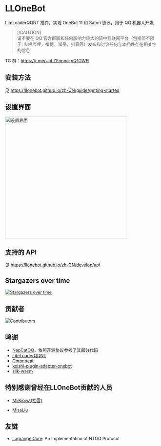 # LLOneBot

LiteLoaderQQNT 插件，实现 OneBot 11 和 Satori 协议，用于 QQ 机器人开发

> [!CAUTION]\
> 请不要在 QQ 官方群聊和任何影响力较大的简中互联网平台（包括但不限于: 哔哩哔哩，微博，知乎，抖音等）发布和讨论任何与本插件存在相关性的信息

TG 群：<https://t.me/+nLZEnpne-pQ1OWFl>

## 安装方法

见 <https://llonebot.github.io/zh-CN/guide/getting-started>

## 设置界面

<img src="./doc/image/setting.png" width="400px" alt="设置界面"/>

## 支持的 API

见 <https://llonebot.github.io/zh-CN/develop/api>

## Stargazers over time

[![Stargazers over time](https://starchart.cc/LLOneBot/LLOneBot.svg?variant=adaptive)](https://starchart.cc/LLOneBot/LLOneBot)

## 贡献者

[![Contributors](https://contributors-img.web.app/image?repo=LLOneBot/LLOneBot)](https://github.com/LOneBot/LLOneBot/graphs/contributors)

## 鸣谢

- [NapCatQQ](https://github.com/NapNeko/NapCatQQ)，依照开源协议参考了其部分代码
- [LiteLoaderQQNT](https://liteloaderqqnt.github.io/guide/install.html)
- [Chronocat](https://github.com/chrononeko/chronocat)
- [koishi-plugin-adapter-onebot](https://github.com/koishijs/koishi-plugin-adapter-onebot)
- [silk-wasm](https://github.com/idranme/silk-wasm)

## 特别感谢曾经在LLOneBot贡献的人员

- [MliKiowa(拾雪)](https://github.com/MliKiowa)

- [MisaLiu](https://github.com/MisaLiu)

## 友链

- [Lagrange.Core](https://github.com/LagrangeDev/Lagrange.Core): An Implementation of NTQQ Protocol
